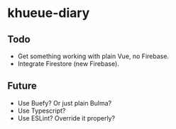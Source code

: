 # khueue-diary

## Todo

- Get something working with plain Vue, no Firebase.
- Integrate Firestore (new Firebase).

## Future

- Use Buefy? Or just plain Bulma?
- Use Typescript?
- Use ESLint? Override it properly?
